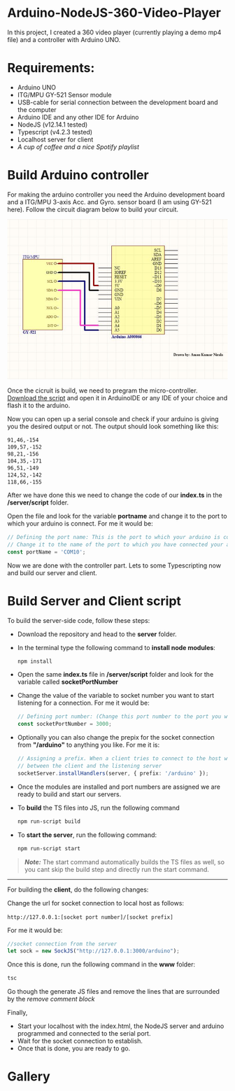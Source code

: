 # Arduino-NodeJS-360-Video-Player
In this project, I created a 360 video player (currently playing a demo mp4 file) and a controller with Arduino UNO.

# Requirements:
- Arduino UNO
- ITG/MPU GY-521 Sensor module
- USB-cable for serial connection between the development board and the computer
- Arduino IDE and any other IDE for Arduino
- NodeJS (v12.14.1 tested)
- Typescript (v4.2.3 tested)
- Localhost server for client
- *A cup of coffee and a nice Spotify playlist*

# Build Arduino controller
For making the arduino controller you need the Arduino development board and a ITG/MPU 3-axis Acc. and Gyro. sensor board (I am using GY-521 here). Follow the circuit diagram below to build your circuit.

![Arduino and GY521 Circuit Diagram](gy521_circuit.JPG)

Once the cicruit is build, we need to pregram the micro-controller. [Download the script](https://github.com/amannirala13/Arduino-NodeJS-360-Video-Player/blob/main/arduino-script/AccGyrotemp/AccGyroTemp.ino) and open it in ArduinoIDE or any IDE of your choice and flash it to the arduino.

Now you can open up a serial console and check if your arduino is giving you the desired output or not. The output should look something like this:
```
91,46,-154
109,57,-152
98,21,-156
104,35,-171
96,51,-149
124,52,-142
118,66,-155
```

After we have done this we need to change the code of our **index.ts** in the **/server/script** folder.

Open the file and look for the variable **portname** and change it to the port to which your arduino is connect. For me it would be:

```ts
// Defining the port name: This is the port to which your arduino is connected.
// Change it to the name of the port to which you have connected your arduino
const portName = 'COM10';
```

Now we are done with the controller part. Lets to some Typescripting now and build our server and client.

# Build Server and Client script
To build the server-side code, follow these steps:
- Download the repository and head to the **server** folder.
- In the terminal type the following command to **install node modules**:
  
  ```sh
  npm install
  ```
- Open the same **index.ts** file in **/server/script** folder and look for the variable called **socketPortNumber**
- Change the value of the variable to socket number you want to start listening for a connection. For me it would be:
  ```ts
  // Defining port number: (Change this port number to the port you want to make a socket connection though)
  const socketPortNumber = 3000;
  ```
- Optionally you can also change the prepix for the socket connection from **"/arduino"** to anything you like. For me it is:
  ```ts
  // Assigning a prefix. When a client tries to connect to the host with this prefix, a socket connection is established
  // between the client and the listening server
  socketServer.installHandlers(server, { prefix: '/arduino' });
  ```
 
- Once the modules are installed and port numbers are assigned we are ready to build and start our servers.
- To **build** the TS files into JS, run the following command

  ```sh
  npm run-script build
  ```

- To **start the server**, run the following command:

  ```sh
  npm run-script start
  ```
 
> ***Note:*** The start command automatically builds the TS files as well, so you cant skip the build step and directly run the start command.

---

For building the **client**, do the following changes:

Change the url for socket connection to local host as follows:

`http://127.0.0.1:[socket port number]/[socket prefix]`

For me it would be:
```ts
//socket connection from the server
let sock = new SockJS("http://127.0.0.1:3000/arduino");
```

Once this is done, run the following command in the **www** folder:

```sh
tsc
```
Go though the generate JS files and remove the lines that are surrounded by the *remove comment block*

Finally,

- Start your localhost with the index.html, the NodeJS server and arduino programmed and connected to the serial port.
- Wait for the socket connection to establish.
- Once that is done, you are ready to go.

# Gallery

